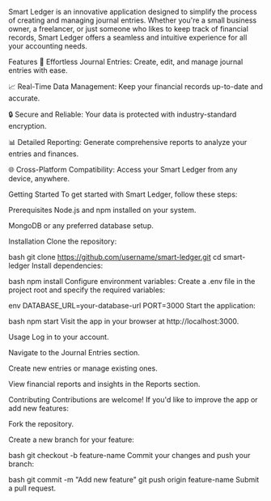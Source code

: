 Smart Ledger is an innovative application designed to simplify the process of creating and managing journal entries. Whether you're a small business owner, a freelancer, or just someone who likes to keep track of financial records, Smart Ledger offers a seamless and intuitive experience for all your accounting needs.

Features
📒 Effortless Journal Entries: Create, edit, and manage journal entries with ease.

📈 Real-Time Data Management: Keep your financial records up-to-date and accurate.

🔒 Secure and Reliable: Your data is protected with industry-standard encryption.

📊 Detailed Reporting: Generate comprehensive reports to analyze your entries and finances.

🌐 Cross-Platform Compatibility: Access your Smart Ledger from any device, anywhere.

Getting Started
To get started with Smart Ledger, follow these steps:

Prerequisites
Node.js and npm installed on your system.

MongoDB or any preferred database setup.

Installation
Clone the repository:

bash
git clone https://github.com/username/smart-ledger.git
cd smart-ledger
Install dependencies:

bash
npm install
Configure environment variables: Create a .env file in the project root and specify the required variables:

env
DATABASE_URL=your-database-url
PORT=3000
Start the application:

bash
npm start
Visit the app in your browser at http://localhost:3000.

Usage
Log in to your account.

Navigate to the Journal Entries section.

Create new entries or manage existing ones.

View financial reports and insights in the Reports section.

Contributing
Contributions are welcome! If you'd like to improve the app or add new features:

Fork the repository.

Create a new branch for your feature:

bash
git checkout -b feature-name
Commit your changes and push your branch:

bash
git commit -m "Add new feature"
git push origin feature-name
Submit a pull request.
